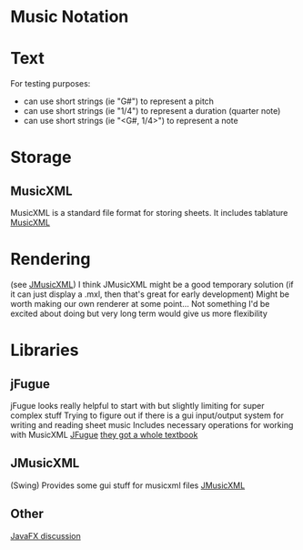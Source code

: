 # Music Notation

# Text
For testing purposes:
- can use short strings (ie "G#") to represent a pitch
- can use short strings (ie "1/4") to represent a duration (quarter note)
- can use short strings (ie "<G#, 1/4>") to represent a note

# Storage
## MusicXML
MusicXML is a standard file format for storing sheets. 
It includes tablature
[MusicXML](https://www.musicxml.com/)

# Rendering
(see [JMusicXML](#JMusicXML))
I think JMusicXML might be a good temporary solution
    (if it can just display a .mxl, then that's great for early development)
Might be worth making our own renderer at some point...
Not something I'd be excited about doing but very long term would give us more
flexibility



# Libraries
## jFugue
jFugue looks really helpful to start with but slightly limiting for super complex stuff
Trying to figure out if there is a gui input/output system for writing and reading sheet music
Includes necessary operations for working with MusicXML
[JFugue](https://objectcomputing.com/resources/publications/sett/january-2008-writing-music-in-java-two-approaches)
[they got a whole textbook](http://www.jfugue.org/guide.html)

## JMusicXML
(Swing)
Provides some gui stuff for musicxml files
[JMusicXML](https://sourceforge.net/projects/jmusicxml/)


## Other
[JavaFX discussion](https://www.reddit.com/r/JavaFX/comments/jwcqpw/javafx_suitability_for_music_score_editor/)
